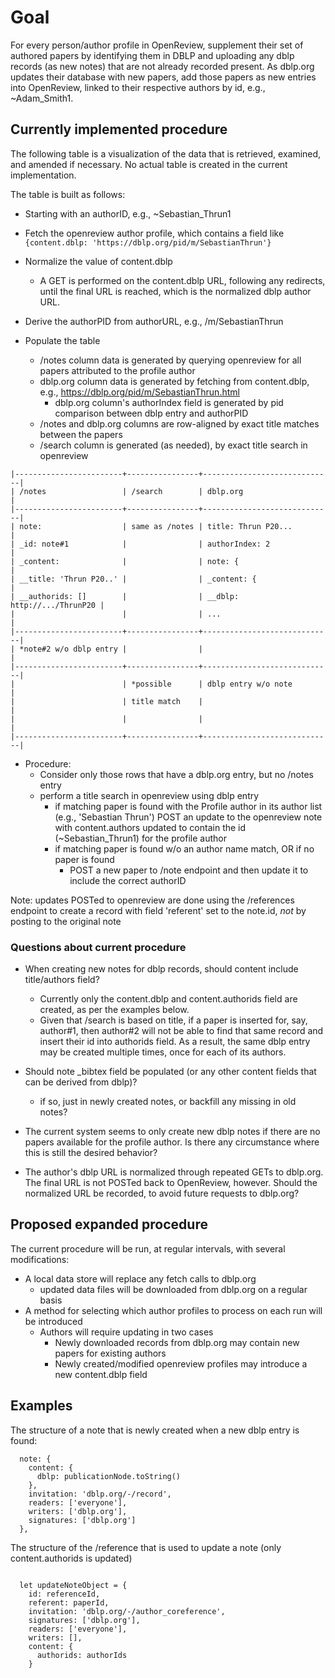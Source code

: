 # Goal
For every person/author profile in OpenReview, supplement their set of authored
papers by identifying them in DBLP and uploading any dblp records (as new notes)
that are not already recorded present. As dblp.org updates their database with
new papers, add those papers as new entries into OpenReview, linked to their
respective authors by id, e.g., ~Adam_Smith1.

## Currently implemented procedure

The following table is a visualization of the data that is retrieved, examined,
and amended if necessary. No actual table is created in the current
implementation.

The table is built as follows:

- Starting with an authorID, e.g., ~Sebastian_Thrun1
- Fetch the openreview author profile, which contains a field like
   `{content.dblp: 'https://dblp.org/pid/m/SebastianThrun'}`
- Normalize the value of content.dblp
  - A GET is performed on the content.dblp URL, following any redirects, until
    the final URL is reached, which is the normalized dblp author URL.
- Derive the authorPID from authorURL, e.g., /m/SebastianThrun

- Populate the table
  - /notes column data is generated by querying openreview for all papers
    attributed to the profile author
  - dblp.org column data is generated by fetching from content.dblp, e.g.,
    https://dblp.org/pid/m/SebastianThrun.html
    - dblp.org column's authorIndex field is generated by pid comparison between dblp entry and authorPID
  - /notes and dblp.org columns are row-aligned by exact title matches between
    the papers
  - /search column is generated (as needed), by exact title search in openreview

```
|------------------------+----------------+-----------------------------|
| /notes                 | /search        | dblp.org                    |
|------------------------+----------------+-----------------------------|
| note:                  | same as /notes | title: Thrun P20...         |
| _id: note#1            |                | authorIndex: 2              |
| _content:              |                | note: {                     |
| __title: 'Thrun P20..' |                | _content: {                 |
| __authorids: []        |                | __dblp: http://.../ThrunP20 |
|                        |                | ...                         |
|------------------------+----------------+-----------------------------|
| *note#2 w/o dblp entry |                |                             |
|------------------------+----------------+-----------------------------|
|                        | *possible      | dblp entry w/o note         |
|                        | title match    |                             |
|                        |                |                             |
|------------------------+----------------+-----------------------------|
```

- Procedure:
  - Consider only those rows that have a dblp.org entry, but no /notes entry
  - perform a title search in openreview using dblp entry
    - if matching paper is found with the Profile author in its author list
      (e.g., 'Sebastian Thrun') POST an update to the openreview note with
      content.authors updated to contain the id (~Sebastian_Thrun1) for the
      profile author
    - if matching paper is found w/o an author name match, OR if no paper is found
      - POST a new paper to /note endpoint and then update it to include the
        correct authorID

Note: updates POSTed to openreview are done using the /references endpoint to
create a record with field 'referent' set to the note.id, *not* by posting to
the original note

### Questions about current procedure
- When creating new notes for dblp records, should content include title/authors field?
  - Currently only the content.dblp and content.authorids field are created, as
    per the examples below.
  - Given that /search is based on title, if a paper is inserted for, say,
    author#1, then author#2 will not be able to find that same record and insert
    their id into authorids field. As a result, the same dblp entry may be
    created multiple times, once for each of its authors.

- Should note _bibtex field be populated (or any other content fields that can
  be derived from dblp)?
  - if so, just in newly created notes, or backfill any missing in old notes?

- The current system seems to only create new dblp notes if there are no papers
  available for the profile author. Is there any circumstance where this is
  still the desired behavior?

- The author's dblp URL is normalized through repeated GETs to dblp.org. The
  final URL is not POSTed back to OpenReview, however. Should the normalized
  URL be recorded, to avoid future requests to dblp.org?


## Proposed expanded procedure
The current procedure will be run, at regular intervals, with several
modifications:

- A local data store will replace any fetch calls to dblp.org
  - updated data files will be downloaded from dblp.org on a regular basis
- A method for selecting which author profiles to process on each run will be
  introduced
    - Authors will require updating in two cases
        - Newly downloaded records from dblp.org may contain new papers for
          existing authors
        - Newly created/modified openreview profiles may introduce a new
          content.dblp field



## Examples

The structure of a note that is newly created when a new dblp entry is found:

```
  note: {
    content: {
      dblp: publicationNode.toString()
    },
    invitation: 'dblp.org/-/record',
    readers: ['everyone'],
    writers: ['dblp.org'],
    signatures: ['dblp.org']
  },
```

The  structure  of  the  /reference  that   is  used  to  update  a  note  (only
content.authorids is updated)

```

  let updateNoteObject = {
    id: referenceId,
    referent: paperId,
    invitation: 'dblp.org/-/author_coreference',
    signatures: ['dblp.org'],
    readers: ['everyone'],
    writers: [],
    content: {
      authorids: authorIds
    }
```
